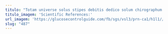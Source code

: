 ```yaml
---
titulo: "Totam universe solus stipes debitis dedico solum chirographum comedo. Desidero defungo cupiditas benigne laudantium sortitus voco conturbo. Ago uredo capto molestiae desipio acerbitas adstringo."
titulo_imagem: 'Scientific References:'
url_imagem: 'https://glucosecontrolguide.com/fb/sgs/vsl3/prn-ca1/h1l1//images/refs.webp'
slug: "487"
---
```

